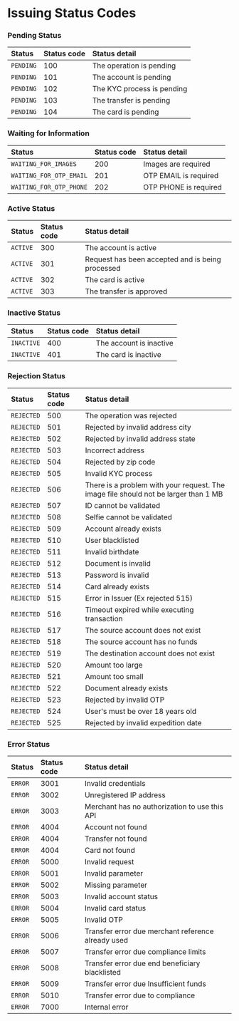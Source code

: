 # Issuing Status Codes

### Pending Status

| Status | Status code | Status detail |
| :--- | :--- | :--- |
| `PENDING` | 100 | The operation is pending |
| `PENDING` | 101 | The account is pending |
| `PENDING` | 102 | The KYC process is pending |
| `PENDING` | 103 | The transfer is pending |
| `PENDING` | 104 | The card is pending |

### Waiting for Information

| Status | Status code | Status detail |
| :--- | :--- | :--- |
| `WAITING_FOR_IMAGES` | 200 | Images are required |
| `WAITING_FOR_OTP_EMAIL` | 201 | OTP EMAIL is required |
| `WAITING_FOR_OTP_PHONE` | 202 | OTP PHONE is required |

### Active Status <a id="waiting-for-images-status"></a>

| Status | Status code | Status detail |
| :--- | :--- | :--- |
| `ACTIVE` | 300 | The account is active |
| `ACTIVE` | 301 | Request has been accepted and is being processed |
| `ACTIVE` | 302 | The card is active |
| `ACTIVE` | 303 | The transfer is approved |

### Inactive Status <a id="waiting-for-images-status"></a>

| Status | Status code | Status detail |
| :--- | :--- | :--- |
| `INACTIVE` | 400 | The account is inactive |
| `INACTIVE` | 401 | The card is inactive |

### Rejection Status <a id="waiting-for-images-status"></a>

| Status | Status code | Status detail |
| :--- | :--- | :--- |
| `REJECTED` | 500 | The operation was rejected |
| `REJECTED` | 501 | Rejected by invalid address city |
| `REJECTED` | 502 | Rejected by invalid address state |
| `REJECTED` | 503 | Incorrect address |
| `REJECTED` | 504 | Rejected by zip code |
| `REJECTED` | 505 | Invalid KYC process |
| `REJECTED` | 506 | There is a problem with your request. The image file should not be larger than 1 MB |
| `REJECTED` | 507 | ID cannot be validated |
| `REJECTED` | 508 | Selfie cannot be validated |
| `REJECTED` | 509 | Account already exists |
| `REJECTED` | 510 | User blacklisted |
| `REJECTED` | 511 | Invalid birthdate |
| `REJECTED` | 512 | Document is invalid |
| `REJECTED` | 513 | Password is invalid |
| `REJECTED` | 514 | Card already exists |
| `REJECTED` | 515 | Error in Issuer \(Ex rejected 515\) |
| `REJECTED` | 516 | Timeout expired while executing transaction |
| `REJECTED` | 517 | The source account does not exist |
| `REJECTED` | 518 | The source account has no funds |
| `REJECTED` | 519 | The destination account does not exist |
| `REJECTED` | 520 | Amount too large |
| `REJECTED` | 521 | Amount too small |
| `REJECTED` | 522 | Document already exists |
| `REJECTED` | 523 | Rejected by invalid OTP |
| `REJECTED` | 524 | User's  must be over 18 years old |
| `REJECTED` | 525 | Rejected by invalid expedition date |

### Error Status <a id="waiting-for-images-status"></a>

| Status | Status code | Status detail |
| :--- | :--- | :--- |
| `ERROR` | 3001 | Invalid credentials  |
| `ERROR` | 3002 | Unregistered IP address  |
| `ERROR` | 3003 | Merchant has no authorization to use this API  |
| `ERROR` | 4004 | Account not found  |
| `ERROR` | 4004 | Transfer not found |
| `ERROR` | 4004 | Card not found  |
| `ERROR` | 5000 | Invalid request  |
| `ERROR` | 5001 | Invalid parameter   |
| `ERROR` | 5002 | Missing parameter |
| `ERROR` | 5003 | Invalid account status  |
| `ERROR` | 5004 | Invalid card status  |
| `ERROR` | 5005 | Invalid OTP |
| `ERROR` | 5006 | Transfer error due merchant reference already used  |
| `ERROR` | 5007 | Transfer error due compliance limits  |
| `ERROR` | 5008 | Transfer error due end beneficiary blacklisted |
| `ERROR` | 5009 | Transfer error due Insufficient funds  |
| `ERROR` | 5010 | Transfer error due to compliance  |
| `ERROR` | 7000 | Internal error |



